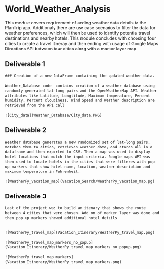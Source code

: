 # World_Weather_Analysis
  This module covers requirement of adding weather data details to the PlanTrip app. Additionaly there are use case scenarios to filter the data for weather preferences, which will then be used to identify potential travel destinations and nearby hotels. This module concludes with choosing four cities to create a travel itineray and then ending with usage of Google Maps Directions API between four cities along with a marker layer map.


  ## Deliverable 1
    ### Creation of a new DataFrame containing the updated weather data.

    Weather_Database code  contains creation of a weather database using randomly generated lat-long pairs and the OpenWeatherMap API. Weather attributes like Latitude, Longtitude, Maximum temperature, Percent humidity, Percent cloudiness, Wind Speed and Weather description are retrieved from the API call
   
    ![City_data](Weather_Database/City_data.PNG)

  ## Deliverable 2

    Weather database generates a new randomized set of lat-long pairs, matches them to cities, retrieves weather data, and stores all in a dataframe and then exported to CSV. Then a map was used to display hotel locations that match the input criteria. Google maps API was then used to locate hotels in the cities that were filteres with pop up markers that show hotel name, location, weather description and maximum temperature in Fahrenheit.

    ![WeatherPy_vacation_map](Vacation_Search/WeatherPy_vacation_map.pg)
    

  ## Deliverable 3
    Last of the project was to build an itenary that shows the route between 4 cities that were chosen. Add on of marker layer was done and then pop up markers showed additional hotel details

 
    ![WeatherPy_travel_map](Vacation_Itinerary/WeatherPy_travel_map.png)    
     
    ![WeatherPy_travel_map_markers_no_popup](Vacation_Itinerary/WeatherPy_travel_map_markers_no_popup.png)

    ![WeatherPy_travel_map_markers](Vacation_Itinerary/WeatherPy_travel_map_markers.png)

    
